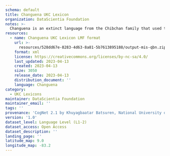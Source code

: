 ```yaml
---
schema: default
title: Changuena UKC Lexicon
organization: DataScientia Foundation
notes: >-
  Changuena is an extinct language from the Chibchan family that used to be spoken in North America. The UKC Lexicon of Changuena is represented as a lexico-semantic network. It consists of words, word senses, synsets, as well as sense-level and synset-level relationships
resources:
  - name: Changuena UKC Lexicon LMF format
    url: >-
      resources/528dd67e-8283-4d63-8a81-5b7613895188/output-mis-qbn.zip
    format: xml
    license: https://creativecommons.org/licenses/by-nc-sa/4.0/
    last_updated: 2023-04-13
    created: 2023-04-13
    size: 3050
    release_date: 2023-04-13
    distribution_document: ''
    language: Changuena
category:
  - UKC Lexicons
maintainer: DataScientia Foundation
maintainer_email: ''
tags: ''
provenance: 'CogNet 2.1 by Khuyagbaatar Batsuren, National University of Mongolia (http://cognet.ukc.disi.unitn.it); MorphyNet 2.0 by Gábor Bella and Khuyagbaatar Batsuren (http://ukc.disi.unitn.it/index.php/morphynet/); Native Languages of the Americas 2021.11. by Laura Redish and Orrin Lewis (http://www.native-languages.org); Princeton WordNet 2.1 by Princeton University (https://wordnet.princeton.edu)'
version: '1.0'
dataset_level: Language Level (L1-2)
dataset_access: Open Access
dataset_description: ''
landing_page: ''
latitude_map: 9.0
longitude_map: -83.2
---
```

